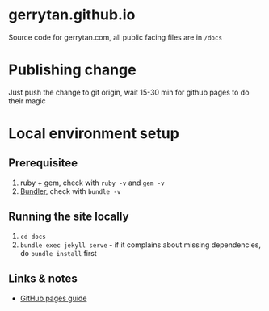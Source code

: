 # gerrytan.github.io

Source code for gerrytan.com, all public facing files are in `/docs`

# Publishing change

Just push the change to git origin, wait 15-30 min for github pages to do their magic

# Local environment setup

## Prerequisitee

1. ruby + gem, check with `ruby -v` and `gem -v`
1. [Bundler](https://bundler.io), check with `bundle -v`

## Running the site locally

1. `cd docs`
1. `bundle exec jekyll serve` - if it complains about missing dependencies, do `bundle install` first

## Links & notes

- [GitHub pages guide](https://docs.github.com/en/free-pro-team@latest/github/working-with-github-pages/creating-a-github-pages-site)
